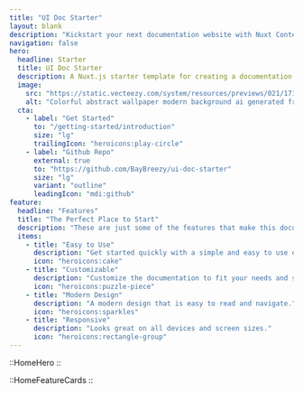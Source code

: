 ```yaml
---
title: "UI Doc Starter"
layout: blank
description: "Kickstart your next documentation website with Nuxt Content and UI Thing."
navigation: false
hero:
  headline: Starter
  title: UI Doc Starter
  description: A Nuxt.js starter template for creating a documentation website. Built with UI Thing & Nuxt Content.
  image:
    src: "https://static.vecteezy.com/system/resources/previews/021/171/733/non_2x/colorful-abstract-wallpaper-modern-background-ai-generated-free-photo.jpg"
    alt: "Colorful abstract wallpaper modern background ai generated free photo"
  cta:
    - label: "Get Started"
      to: "/getting-started/introduction"
      size: "lg"
      trailingIcon: "heroicons:play-circle"
    - label: "Github Repo"
      external: true
      to: "https://github.com/BayBreezy/ui-doc-starter"
      size: "lg"
      variant: "outline"
      leadingIcon: "mdi:github"
feature:
  headline: "Features"
  title: "The Perfect Place to Start"
  description: "These are just some of the features that make this documentation starter great."
  items:
    - title: "Easy to Use"
      description: "Get started quickly with a simple and easy to use documentation starter."
      icon: "heroicons:cake"
    - title: "Customizable"
      description: "Customize the documentation to fit your needs and style."
      icon: "heroicons:puzzle-piece"
    - title: "Modern Design"
      description: "A modern design that is easy to read and navigate."
      icon: "heroicons:sparkles"
    - title: "Responsive"
      description: "Looks great on all devices and screen sizes."
      icon: "heroicons:rectangle-group"
---
```


::HomeHero
::

::HomeFeatureCards
::
